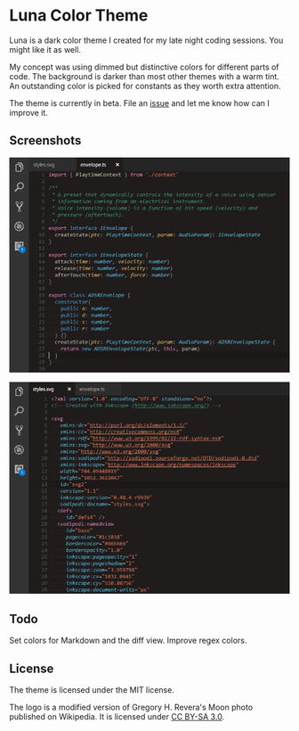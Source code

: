 # Luna Color Theme 

Luna is a dark color theme I created for my late night coding sessions.
You might like it as well.

My concept was using dimmed but distinctive colors for different parts of code.
The background is darker than most other themes with a warm tint.
An outstanding color is picked for constants as they worth extra attention.

The theme is currently in beta. 
File an [issue](https://github.com/kkeri/luna/issues) and let me know how can I improve it.

## Screenshots

![Typescript sample](image/ts.png)

![SVG sample](image/svg.png)

## Todo

Set colors for Markdown and the diff view.
Improve regex colors.

## License

The theme is licensed under the MIT license.

The logo is a modified version of Gregory H. Revera's Moon photo published on Wikipedia.
It is licensed under [CC BY-SA 3.0](http://creativecommons.org/licenses/by-sa/3.0).

